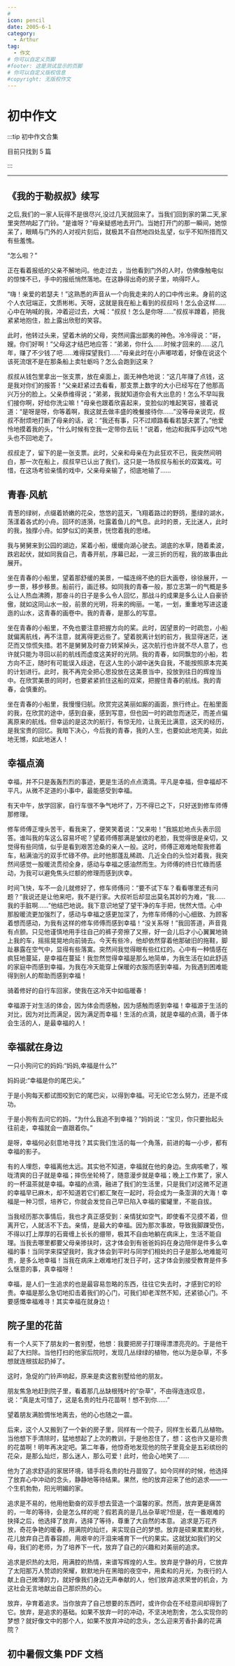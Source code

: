 ```yaml
---
#
icon: pencil
date: 2005-6-1
category:
  - Arthur
tag:
  - 作文
# 你可以自定义页脚
#footer: 这是测试显示的页脚
# 你可以自定义版权信息
#copyright: 无版权作文
---
```


# 初中作文

:::tip 初中作文合集

目前只找到 5 篇

:::

---

## 《我的于勒叔叔》续写

之后,我们的一家人玩得不是很尽兴,没过几天就回来了。当我们回到家的第二天,家里突然响起了门铃。“是谁呀？”母亲疑惑地去开门。当她打开门的那一瞬间，她惊呆了，眼睛与门外的人对视片刻后，就极其不自然地四处乱望，似乎不知所措而又有些羞愧。

“怎么啦？”

正在看着报纸的父亲不解地问。他走过去 ，当他看到门外的人时，仿佛像触电似的惊悚不已，手中的报纸悄然落地。在这静得出奇的房子里，响得吓人。

“嗨！亲爱的若瑟夫！”这熟悉的声音从一个向我走来的人的口中传出来。身前的这个人衣冠端正，文质彬彬。天呀，这就是我在船上看到的叔叔吗！怎么会这样……心中在呐喊的我，冲着迎过去，大喊：“叔叔！怎么是你呀……”叔叔半蹲着，把我紧紧地抱住，脸上露出欣慰的笑容。

此时，他转过头来，望着木纳的父母，突然间露出鄙夷的神色。冷冷得说：“哥，嫂。你们好啊！”父母这才结巴地应答：“弟弟，你什么……时候才回来的……这几年，赚了不少钱了吧……难得探望我们……”母亲此时在小声嘟哝着，好像在说这个该死流氓不是在那条船上卖牡蛎吗？怎么会跑到这来？

叔叔从钱包里拿出一张支票，放在桌面上，面无神色地说：“这几年赚了点钱，这是我对你们的报答！”父亲赶紧过去看看，那支票上数字的大小已经写在了他那高兴万分的脸上。父亲恭维得说；“弟弟，我就知道你会有大出息的！怎么不早叫我们接你啊，好给你洗尘嘛！”母亲也跟着欣喜起来，变脸似的堆起笑容，接着说道：“是呀是呀，你等着啊，我这就去做丰盛的晚餐接待你……”没等母亲说完，叔叔不耐烦地打断了母亲的话，说：“我还有事，只不过顺路看看若瑟夫罢了。”他爱怜地摸着我的头，“什么时候有空我一定带你去玩！”说着，他边和我挥手边叹气地头也不回地走了。

叔叔走了，留下的是一张支票。此时，父亲和母亲在为此狂欢不已，我突然间明白，那一次在船上，叔叔早已认出了我们，这只是一场叔叔与船长的双簧戏。可惜，在这场考验亲情的戏中，父亲母亲输了，彻底地输了……

## 青春·风航

青葱的绿树，点缀着娇嫩的花朵，悠悠的蓝天，飞翔着路过的野鸽，墨绿的湖水，荡漾着各式的小舟。回环的涟漪，吐露着鱼儿的气息。此时的景，无比迷人，此时的我，独撑小舟。如梦似幻的美景，恍惚着我的思绪。

我与舅舅来到公园的湖边，桨着小船，缓缓向湖心驶去。湖底的水草，随着柔波，跌宕起伏，就如同我自己，青春开航，序幕已起，一波三折的历程，我的故事由此展开。

坐在青春的小船里，望着那舒缓的美景，一幅连绵不绝的巨大画卷，徐徐展开，一步一景，移步移景。船前行，画迁移。如同我的青春一般，那立志第一的气概是多么让人热血沸腾，那奋斗的日子是多么令人回忆，那战斗的成果是多么让人自豪骄傲，就如这同山水一般，前景的光明，将来的绚丽。一笔，一划，重重地写进这逶迤的山水，这青春的画卷中。我的青春，是那么的写意。

坐在青春的小船里，不免也要注意把握方向的桨。此时，因望景的一时疏忽，小船就偏离航线，再不注意，就离得更远些了。望着脱离计划的前方，我显得迷茫，迷茫而又惊慌失措。若不是舅舅及时奋力转桨掉头，这次航行也许就不尽人意了，也许就只能为寻回以前的航线而虚度这美好的光阴。我的青春，如同飘忽的小船，若方向不正，随时有可能误入歧途，在这人生的小湖中迷失自我，不能按照原本完美的计划进行。此时，我不再完全把心思投放在这美景当中，投放到往日的辉煌当中。在欣赏美景的同时，也要紧紧抓住这船的双桨，把握住青春的航线。我的青春，会慎重的。

坐在青春的小船里，我慢慢归航。欣赏完这美丽如厮的画面，旅行终止。在船里面的我，在欣赏的途中，感到自豪，感到写意，但也因一时的疏忽而迷茫，而差点偏离原来的航线。但幸运的是这次的航行，有惊无险，让我无比满意，这天的经历，是我宝贵的回忆。我暗下决心，今后我的青春，我的人生，也要如此地完美，如此地无憾，如此地迷人！

## 幸福点滴

幸福，并不只是轰轰烈烈的事迹，更是生活的点点滴滴。平凡是幸福，但幸福却不平凡，从微不足道的小事中，最能感受到幸福。

有天中午，放学回家，自行车很不争气地坏了，万不得已之下，只好送到修车师傅那修理。

修车师傅正埋头苦干，看我来了，便笑笑着说：“又来啦！”我尴尬地点头表示回答。谁叫我的车这么容易坏呢？望着师傅那满是皱纹的老脸，我觉得很是亲切，又觉得有些同情，似乎是看到艰苦沧桑的亲人一般。这时，师傅正艰难地帮我修着车，粘满油污的双手忙碌不停。此时他那蓬乱稀疏、几近全白的头恰对着我，我突然间感觉一股暖流贯彻全身，感动与幸福之感油然而生。为师傅的终日忙碌而感动，为我可以避免焦头烂额的修理而感到庆幸。

时间飞快，车不一会儿就修好了，修车师傅问：“要不试下车？看看哪里还有问题？”我说还是让他来吧，我不是行家。大叔听后却显出莫名其妙的为难，“我……我的手脏啊……”他结巴地说。我下意识地望了望干净的车手把，恍然大悟。心中那股暖流更加强烈了，感动与幸福之感更加深了，为修车师傅的小心细致、为顾客着想而感动，为我有这样的修车师傅而感到幸福！“没关系呀！”我回答道，声音竟有点颤。只见他谨慎地用手往自己的裤子旁擦了又擦，好一会儿后才小心翼翼地骑上我的车，摇摇晃晃地向前骑去。今天有些冷，他却依然穿着他那破旧的拖鞋，脚趾暴露在空气中，显得有些落寞。突然间我觉得眼有些红红的。心中有一种情感在疯狂地蔓延，是幸福在蔓延！我忽然觉得幸福是那么地简单，为我生活在如此舒适的家庭中而感到幸福，为我在冷天能穿上保暖的衣服而感到幸福，为我遇到困难能得到别人的帮助而感到幸福！

骑着修好的自行车回家，使我在这冷天中如临暖春！

幸福源于对生活的体会，因为体会而感触，因为感触而感到幸福！幸福源于生活的对比，因为对比而满足，因为满足而幸福！生活的点滴，就是幸福的点滴，善于体会生活的人，是最幸福的人！

## 幸福就在身边

一只小狗问它的妈妈:“妈妈,幸福是什么?”

妈妈说:“幸福是你的尾巴尖。”

于是小狗每天都试图咬到它的尾巴尖，以得到幸福。可无论它怎么努力，还是不成功。

于是小狗有去问它的妈，“为什么我追不到幸福？”妈妈说：“宝贝，你只要抬起头往前走，幸福就会一直跟着你。”

是呀，幸福何必刻意地寻找？其实我们生活的每一个角落，前进的每一小步，都有幸福的影子。

有的人埋怨，幸福离他太远。其实他不知道，幸福就在他的身边。生病咳嗽了，喉咙清爽的日子就是幸福；摔伤坐轮椅了，随意漫步就是幸福；晚上工作累了，家人的一杯温茶就是幸福。幸福的点滴，融进了我们的生活里，只是我们对这微不足道的幸福早已麻木，却不知道若它们都汇聚在一起时，将会成为一条澎湃的大海！幸福是一种习惯，培养它，你就会发觉自己早已陷入幸福的蜜罐里，不能自拔。

当我经历那次事情后，我也才真正感受到：亲情犹如空气，即使看不见摸不着，但离开它，人就活不下去。亲情，是最大的幸福。因为那次事故，导致我脚踝受伤，不得以打上厚厚的石膏缠上长长的绷带，极其不自由地躺在病床上，生活不能自理。当我去哪里都要父母亲掺扶时，这才体会到有爸爸妈妈在身边陪伴是件多么幸福的事！当同学来探望我时，我才体会到平时与同学们相处的日子是那么地难能可贵，是多么地幸福！当我在病床上艰难地打发日子时，这才体会到接受教育是件多么惬意的事，真幸福呀！

幸福，是人们一生追求的也是最容易忽略的东西，往往它失去时，才感到它的珍贵。幸福是那么急切地扣击着我们的心门，可我们却老浑然不知，还紧锁心门。不要感慨幸福难寻！其实幸福在就身边！

## 院子里的花苗

有一个人买下了朋友的一套别墅，他想：我要把房子打理得漂漂亮亮的。于是他干起了大扫除。当他打扫的他家后院时，发现几丛绿绿的植物，他以为是杂草，不多想就连根拔起扔掉了。

这时，急促的门铃声响起，原来是卖这套别墅给他的朋友。

朋友焦急地赶到院子里，看着那几丛缺根残叶的“杂草”，不由得连连叹息，说：“真是太可惜了，这是名贵的牡丹花苗啊！想不到你……”

望着朋友满脸惆怅地离去，他的心也随之一震。

后来，这个人又搬到了一个新的房子里，同样有一个院子，同样生长着几丛植物。当他想下手清除时，猛地想起了上次的教训，于是他忍住了，想：这也许又是珍贵的花苗啊！明年再决定吧。第二年春，他惊奇地发现他的院子里竟全是五彩缤纷的花朵，是那么灿烂，那么迷人，那么可爱！此时，他会心地笑了……

他为了追求舒适的家居环境，错手将名贵的牡丹苗毁了。如今同样的时候，他选择了放弃心中冲动的念头，静静地等待结果。果然，他的放弃迎来了他的追求——一个生机勃勃，阳光明媚的家。

追求是不易的，他用他勤奋的双手想去营造一个温馨的家。然而，放弃更是痛苦的，一年的等待，会是怎么样的呢？假若真的是几丛杂草呢?但是，在一番艰难的抉择之后，他选择了放弃，选择了等待，尊重了大自然的本意。
追求是万花齐放，奇花争艳的暖春，用满院的灿烂，来实现自己的梦想。放弃是硕果累累的秋，花儿放弃自己青春容颜，用艰辛的汗泪来哺育下一代的果实。这就犹如我们的父母，我们的老师，为了培养下一代，放弃了自己的兴趣和对美丽的追求。

追求是炽热的太阳，用满腔的热情，来谱写辉煌的人生。放弃是宁静的月，它放弃了太阳那万人赞颂的荣耀，默默地升在黑暗的夜空中，用柔和的月光，为夜行的人献上自己微薄的力，就好像我们身边无声奉献的人，他们放弃追求荣誉的机会，为这社会无言地献出自己那炽热的心。

放弃，孕育着追求。当你放弃了自己想要的东西时，或许你会在不经意间却得到了它。放弃，是追求的基础。如果不放弃一时的冲动，不坚决地割舍，怎么实现你的梦想？就好像文中的那个人，如果不放弃冲动的念头，怎么迎来芳香扑鼻的花满院？

## 初中暑假文集 PDF 文档

<PDF url="/assets/pdf/初中暑假文集.pdf" />
